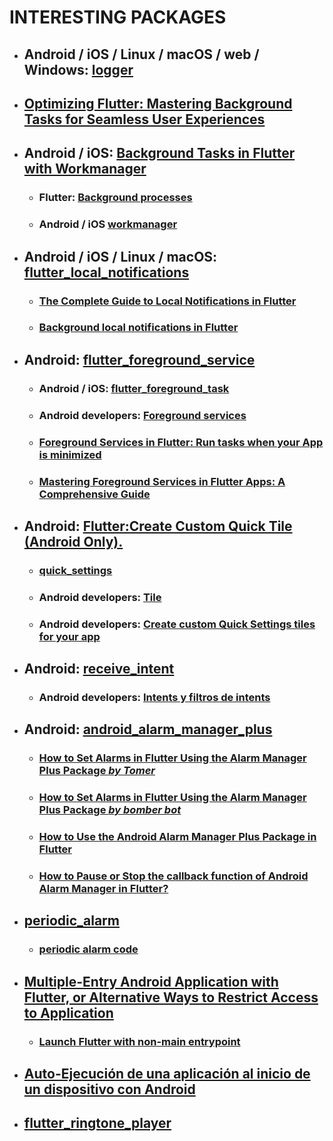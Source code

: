 # INTERESTING PACKAGES

- ## Android / iOS / Linux / macOS / web / Windows: [logger](https://pub.dev/packages/logger)


- ## [Optimizing Flutter: Mastering Background Tasks for Seamless User Experiences](https://medium.com/@maleksouissi751/optimizing-flutter-mastering-background-tasks-for-seamless-user-experiences-a20ad0bfa24c)

- ## Android / iOS: [Background Tasks in Flutter with Workmanager](https://medium.com/@rishad2002/background-tasks-in-flutter-with-workmanager-ce98d8c9b202)
	-	### Flutter: [Background processes](https://docs.flutter.dev/packages-and-plugins/background-processes)
	-	### Android / iOS [workmanager](https://pub.dev/packages/workmanager)


- ## Android / iOS / Linux / macOS: [flutter_local_notifications](https://pub.dev/packages/flutter_local_notifications#-screenshots)
	- ### [The Complete Guide to Local Notifications in Flutter](https://www.bomberbot.com/flutter/the-complete-guide-to-local-notifications-in-flutter/)
	- ### [Background local notifications in Flutter](https://www.geeksforgeeks.org/background-local-notifications-in-flutter/)

- ## Android: [flutter_foreground_service](https://pub.dev/packages/flutter_foreground_service)
	- ### Android / iOS: [flutter_foreground_task](https://pub.dev/packages/flutter_foreground_task)
	- ### Android developers: [Foreground services](https://developer.android.com/develop/background-work/services/foreground-services)
	- ### [Foreground Services in Flutter: Run tasks when your App is minimized](https://medium.com/@punnyarthabanerjee/foreground-services-in-flutter-run-tasks-when-your-app-is-minimized-dbc24f2c099d)
	- ### [Mastering Foreground Services in Flutter Apps: A Comprehensive Guide](https://30dayscoding.com/blog/working-with-background-services-in-flutter-apps?srsltid=AfmBOootD_waNPiuMx5L0J6kxTNBImI4l2p02PJ3l4BzCmeOp8mFj6yu)

- ## Android: [Flutter:Create Custom Quick Tile (Android Only).](https://dev.to/djsmk123/fluttercreate-custom-quick-title-android-only-3ehp)
	- ### [quick_settings](https://pub.dev/packages/quick_settings)
	- ### Android developers: [Tile](https://developer.android.com/reference/android/service/quicksettings/Tile.html)
	- ### Android developers: [Create custom Quick Settings tiles for your app](https://developer.android.com/develop/ui/views/quicksettings-tiles)

- ## Android: [receive_intent](https://pub.dev/packages/receive_intent)
	- ### Android developers: [Intents y filtros de intents](https://developer.android.com/guide/components/intents-filters?hl=es-419)

- ## Android: [android_alarm_manager_plus](https://pub.dev/packages/android_alarm_manager_plus)
	- ### [How to Set Alarms in Flutter Using the Alarm Manager Plus Package *by Tomer*](https://www.freecodecamp.org/news/flutter-alarmmanager-tutorial/)
	- ### [How to Set Alarms in Flutter Using the Alarm Manager Plus Package *by bomber bot*](https://www.bomberbot.com/flutter/how-to-set-alarms-in-flutter-using-the-alarm-manager-plus-package/)
	- ### [How to Use the Android Alarm Manager Plus Package in Flutter](https://medium.com/@nandhuraj/how-to-use-the-android-alarm-manager-plus-package-in-flutter-f0242b13b1f5)
	- ### [How to Pause or Stop the callback function of Android Alarm Manager in Flutter?](https://stackoverflow.com/questions/61730748/how-to-pause-or-stop-the-callback-function-of-android-alarm-manager-in-flutter)

- ## [periodic_alarm](https://pub.dev/packages/periodic_alarm)
	- ### [periodic alarm code](https://github.com/cagridurmus/periodic_alarm)

- ## [Multiple-Entry Android Application with Flutter, or Alternative Ways to Restrict Access to Application](https://medium.com/@vad.pinchuk/multiple-entry-android-application-with-flutter-or-alternative-ways-to-restrict-access-to-1260e097ef9f)
	- ### [Launch Flutter with non-main entrypoint](https://github.com/flutter/flutter/blob/master/docs/wiki_archive/Experimental-Launch-Flutter-with-non-main-entrypoint.md)

- ## [Auto-Ejecución de una aplicación al inicio de un dispositivo con Android](https://codigofacilito.com/articulos/auto-ejecucion-de-una-aplicacion-al-inicio-de-un-dispositivo-con-android)
- ## [flutter_ringtone_player](https://pub.dev/packages/flutter_ringtone_player)
